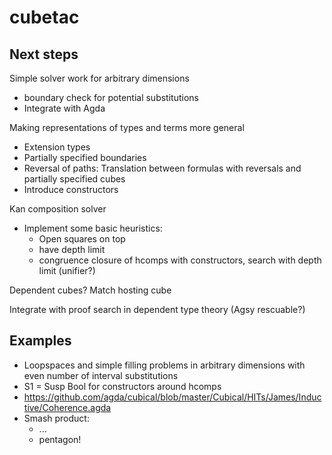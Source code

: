 # cubetac


## Next steps

Simple solver work for arbitrary dimensions
- boundary check for potential substitutions
- Integrate with Agda

Making representations of types and terms more general
- Extension types
- Partially specified boundaries
- Reversal of paths: Translation between formulas with reversals and partially specified cubes
- Introduce constructors

Kan composition solver
- Implement some basic heuristics:
  - Open squares on top
  - have depth limit
  - congruence closure of hcomps with constructors, search with depth limit (unifier?)

Dependent cubes? Match hosting cube

Integrate with proof search in dependent type theory (Agsy rescuable?)

## Examples

- Loopspaces and simple filling problems in arbitrary dimensions with even number of interval substitutions
- S1 = Susp Bool for constructors around hcomps
- https://github.com/agda/cubical/blob/master/Cubical/HITs/James/Inductive/Coherence.agda
- Smash product:
  - ...
  - pentagon!


